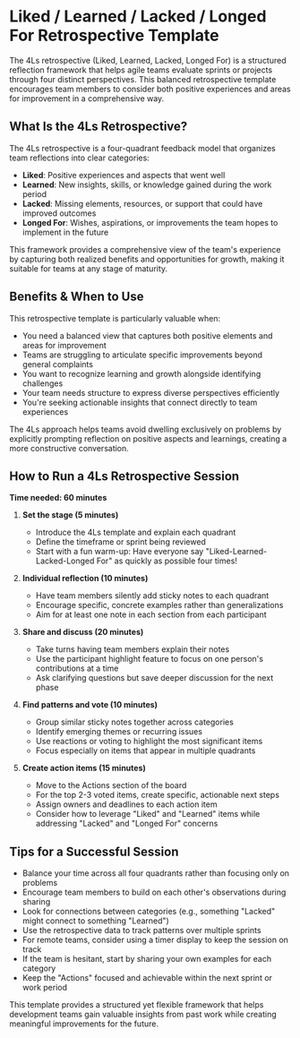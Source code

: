 # Liked / Learned / Lacked / Longed For Retrospective Template

The 4Ls retrospective (Liked, Learned, Lacked, Longed For) is a structured reflection framework that helps agile teams evaluate sprints or projects through four distinct perspectives. This balanced retrospective template encourages team members to consider both positive experiences and areas for improvement in a comprehensive way.

## What Is the 4Ls Retrospective?

The 4Ls retrospective is a four-quadrant feedback model that organizes team reflections into clear categories:

- **Liked**: Positive experiences and aspects that went well
- **Learned**: New insights, skills, or knowledge gained during the work period
- **Lacked**: Missing elements, resources, or support that could have improved outcomes
- **Longed For**: Wishes, aspirations, or improvements the team hopes to implement in the future

This framework provides a comprehensive view of the team's experience by capturing both realized benefits and opportunities for growth, making it suitable for teams at any stage of maturity.

## Benefits & When to Use

This retrospective template is particularly valuable when:

- You need a balanced view that captures both positive elements and areas for improvement
- Teams are struggling to articulate specific improvements beyond general complaints
- You want to recognize learning and growth alongside identifying challenges
- Your team needs structure to express diverse perspectives efficiently
- You're seeking actionable insights that connect directly to team experiences

The 4Ls approach helps teams avoid dwelling exclusively on problems by explicitly prompting reflection on positive aspects and learnings, creating a more constructive conversation.

## How to Run a 4Ls Retrospective Session

**Time needed: 60 minutes**

1. **Set the stage (5 minutes)**
   - Introduce the 4Ls template and explain each quadrant
   - Define the timeframe or sprint being reviewed
   - Start with a fun warm-up: Have everyone say "Liked-Learned-Lacked-Longed For" as quickly as possible four times!

2. **Individual reflection (10 minutes)**
   - Have team members silently add sticky notes to each quadrant
   - Encourage specific, concrete examples rather than generalizations
   - Aim for at least one note in each section from each participant

3. **Share and discuss (20 minutes)**
   - Take turns having team members explain their notes
   - Use the participant highlight feature to focus on one person's contributions at a time
   - Ask clarifying questions but save deeper discussion for the next phase

4. **Find patterns and vote (10 minutes)**
   - Group similar sticky notes together across categories
   - Identify emerging themes or recurring issues
   - Use reactions or voting to highlight the most significant items
   - Focus especially on items that appear in multiple quadrants

5. **Create action items (15 minutes)**
   - Move to the Actions section of the board
   - For the top 2-3 voted items, create specific, actionable next steps
   - Assign owners and deadlines to each action item
   - Consider how to leverage "Liked" and "Learned" items while addressing "Lacked" and "Longed For" concerns

## Tips for a Successful Session

- Balance your time across all four quadrants rather than focusing only on problems
- Encourage team members to build on each other's observations during sharing
- Look for connections between categories (e.g., something "Lacked" might connect to something "Learned")
- Use the retrospective data to track patterns over multiple sprints
- For remote teams, consider using a timer display to keep the session on track
- If the team is hesitant, start by sharing your own examples for each category
- Keep the "Actions" focused and achievable within the next sprint or work period

This template provides a structured yet flexible framework that helps development teams gain valuable insights from past work while creating meaningful improvements for the future.